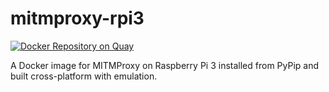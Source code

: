 # mitmproxy-rpi3

[![Docker Repository on Quay](https://quay.io/repository/realeyes/mitmproxy-rpi3/status "Docker Repository on Quay")](https://quay.io/repository/realeyes/mitmproxy-rpi3)

A Docker image for MITMProxy on Raspberry Pi 3 installed from PyPip and built cross-platform with emulation.
